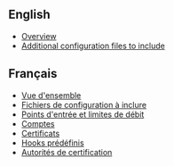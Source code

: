 
[//]: # (Copyright 2019-2020 Rodolphe Bréard <rodolphe@breard.tf>)

[//]: # (Copying and distribution of this file, with or without modification,)
[//]: # (are permitted in any medium without royalty provided the copyright)
[//]: # (notice and this notice are preserved.  This file is offered as-is,)
[//]: # (without any warranty.)


## English

- [Overview](Overview)
- [Additional configuration files to include](Additional-configuration-files-to-include)

## Français

- [Vue d'ensemble](Vue-d'ensemble)
- [Fichiers de configuration à inclure](Fichiers-de-configuration-à-inclure)
- [Points d'entrée et limites de débit](Points-d'entrée-et-limites-de-débit)
- [Comptes](Comptes)
- [Certificats](Certificats)
- [Hooks prédéfinis](Hooks-prédéfinis)
- [Autorités de certification](Autorités-de-certification)

